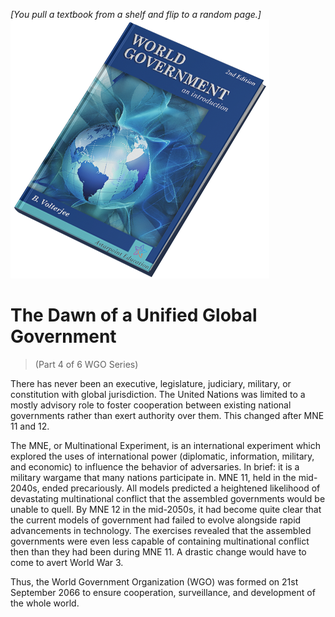 *[You pull a textbook from a shelf and flip to a random page.]*  
![World Government: an Introduction](/resources/lore/textbookgov25.png)

# The Dawn of a Unified Global Government
> (Part 4 of 6 WGO Series)

There has never been an executive, legislature, judiciary, military, or constitution with global jurisdiction. The United Nations was limited to a mostly advisory role to foster cooperation between existing national governments rather than exert authority over them. This changed after MNE 11 and 12.

The MNE, or Multinational Experiment, is an international experiment which explored the uses of international power (diplomatic, information, military, and economic) to influence the behavior of adversaries. In brief: it is a military wargame that many nations participate in. MNE 11, held in the mid-2040s, ended precariously. All models predicted a heightened likelihood of devastating multinational conflict that the assembled governments would be unable to quell. By MNE 12 in the mid-2050s, it had become quite clear that the current models of government had failed to evolve alongside rapid advancements in technology. The exercises revealed that the assembled governments were even less capable of containing multinational conflict then than they had been during MNE 11. A drastic change would have to come to avert World War 3.

Thus, the World Government Organization (WGO) was formed on 21st September 2066 to ensure cooperation, surveillance, and development of the whole world. 





